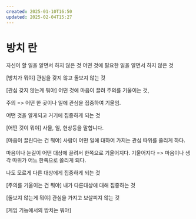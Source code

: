 ```yaml
---
created: 2025-01-10T16:50
updated: 2025-02-04T15:27
---
```

# 방치 란
자신이 할 일을 알면서 하지 않은 것
어떤 것에 필요한 일을 알면서 하지 않은 것

[방치가 뭐야]
관심을 갖지 않고 돌보지 않는 것

[관심 갖지 않는게 뭐야]
어떤 것에 마음이 끌려 주의를 기울이는 것, 

주의 => 어떤 한 곳이나 일에 관심을 집중하여 기울임.

어떤 것을 알게되고 거기에 집중하게 되는 것

[어떤 것이 뭐야]
사물, 일, 현상등을 말합니다.

[마음이 끌린다는 건 뭐야] 
사람이 어떤 일에 대하여 가지는 관심 따위를 쏠리게 하다.
  
마음이나 눈길이 어떤 대상에 끌려서 한쪽으로 기울어지다.
기울어지다 => 마음이나 생각 따위가 어느 한쪽으로 쏠리게 되다.

나도 모르게 다른 대상에게 집중하게 되는 것

[주의를 기울이는 건 뭐야]
내가 다른대상에 대해 집중하는 것

[돌보지 않는게 뭐야] 
관심을 가지고 보살피지 않는 것

[게임 기능에서의 방치는 뭐야]
